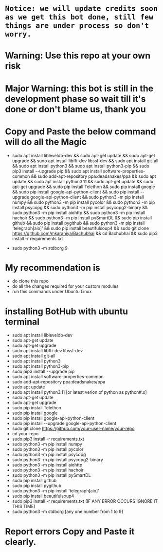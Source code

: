 # `Notice: we will update credits soon as we get this bot done, still few things are under process so don't worry.`
# Warning: Use this repo at your own risk
# Major Warning: this bot is still in the development phase so wait till it's done or don't blame us, thank you
# Copy and Paste the below command will do all the Magic 
- sudo apt install libleveldb-dev && sudo apt-get update && sudo apt-get upgrade && sudo apt install libffi-dev libssl-dev && sudo apt install git-all && sudo apt install python3 && sudo apt install python3-pip && sudo pip3 install --upgrade pip && sudo apt install software-properties-common && sudo add-apt-repository ppa:deadsnakes/ppa && sudo apt update && sudo apt install python3.11 && sudo apt-get update && sudo apt-get upgrade && sudo pip install Telethon && sudo pip install google && sudo pip install google-api-python-client && sudo pip install --upgrade google-api-python-client && sudo python3 -m pip install numpy && sudo python3 -m pip install pycolor && sudo python3 -m pip install psycopg && sudo python3 -m pip install psycopg2-binary && sudo python3 -m pip install aiohttp && sudo python3 -m pip install hachoir && sudo python3 -m pip install pySmartDL && sudo pip install github && sudo pip install pygithub && sudo python3 -m pip install 'telegraph[aio]' && sudo pip install beautifulsoup4 && sudo git clone https://github.com/mkaraniya/Bachubhai && cd Bachubhai && sudo pip3 install -r requirements.txt

- sudo python3 -m stdborg 9
# My recommendation is 
- do clone this repo
- do all the changes required for your custom modules
- run this commands under Ubuntu Linux

# installing BotHub with ubuntu terminal   

- sudo apt install libleveldb-dev
- sudo apt-get update
- sudo apt-get upgrade
- sudo apt install libffi-dev libssl-dev
- sudo apt install git-all
- sudo apt install python3
- sudo apt install python3-pip
- sudo pip3 install --upgrade pip
- sudo apt install software-properties-common
- sudo add-apt-repository ppa:deadsnakes/ppa
- sudo apt update
- sudo apt install python3.11 [or latest verion of python as python#.x]
- sudo apt-get update
- sudo apt-get upgrade
- sudo pip install Telethon
- sudo pip install google
- sudo pip install google-api-python-client
- sudo pip install --upgrade google-api-python-client
- sudo git clone https://github.com/your-user-name/your-repo
- cd your-repo
- sudo pip3 install -r requirements.txt
- sudo python3 -m pip install numpy
- sudo python3 -m pip install pycolor
- sudo python3 -m pip install psycopg
- sudo python3 -m pip install psycopg2-binary
- sudo python3 -m pip install aiohttp
- sudo python3 -m pip install hachoir
- sudo python3 -m pip install pySmartDL
- sudo pip install github
- sudo pip install pygithub
- sudo python3 -m pip install 'telegraph[aio]'
- sudo pip install beautifulsoup4
- sudo pip3 install -r requirements.txt (IF ANY ERROR OCCURS IGNORE IT THIS TIME)
- sudo python3 -m stdborg [any one number from 1 to 9]

# Report errors Copy and Paste it clearly.
